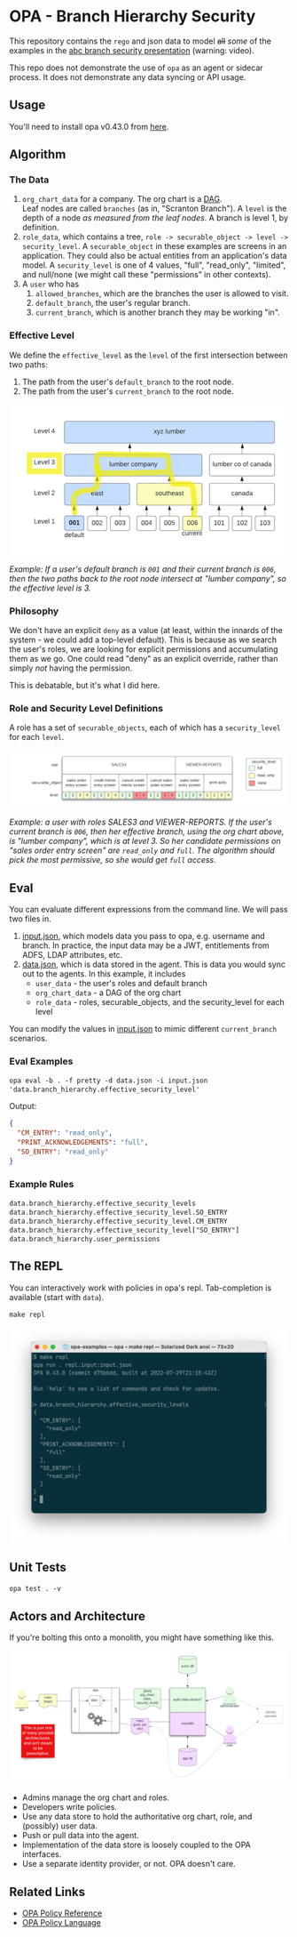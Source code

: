 # OPA - Branch Hierarchy Security

This repository contains the `rego` and json data to
model ~~all~~ _some_ of the examples in the [abc branch security presentation](https://dmsi.sharepoint.com/:v:/r/development/Security%20Admin/Branch%20Hierarchy-Security%20project/Branch%20Hierarchy-Enhanced%20Security%20Overview.mp4?csf=1&web=1) (warning: video).

This repo does not demonstrate the use of `opa` as an agent or sidecar process. It does not
demonstrate any data syncing or API usage.

## Usage

You'll need to install opa v0.43.0 from [here](https://github.com/open-policy-agent/opa/releases/tag/v0.43.0).

## Algorithm

### The Data
1. `org_chart_data` for a company. The org chart is a [DAG](https://en.wikipedia.org/wiki/Directed_acyclic_graph).   
   Leaf nodes are called `branches` (as in, "Scranton Branch"). 
   A `level` is the depth of a node _as measured from the leaf nodes_. A branch is level 1, by definition.
2. `role_data`, which contains a tree, `role -> securable_object -> level -> security_level`. A 
   `securable_object` in these examples are screens in an application. They could also be actual entities from
   an application's data model. A `security_level` is one of 4 values, "full", "read_only", "limited", and null/none (we might call these 
   "permissions" in other contexts).
4. A `user` who has 
   1. `allowed_branches`, which are the branches the user is allowed to visit.
   2. `default_branch`, the user's regular branch.
   3. `current_branch`, which is another branch they may be working "in".

### Effective Level

We define the `effective_level` as the `level` of the first intersection between two paths:

1. The path from the user's `default_branch` to the root node.
2. The path from the user's `current_branch` to the root node.

![org_chart](docs/org_chart.png)

_Example: If a user's default branch is `001` and their current branch is `006`, then the two paths back to the root node 
intersect at "lumber company", so the effective level is 3._

### Philosophy

We don't have an explicit `deny` as a value (at least, within the innards of the system - we could add a top-level default).
This is because as we search the user's roles, we are looking for explicit permissions and accumulating
them as we go. One could read "deny" as an explicit override, rather than simply _not_ having the permission.

This is debatable, but it's what I did here.

### Role and Security Level Definitions

A role has a set of `securable_objects`, each of which has a `security_level` for each `level`.

![roles](docs/roles.png)

_Example: a user with roles SALES3 and VIEWER-REPORTS.
If the user's current branch is `006`, then her effective branch, using the org chart above, is "lumber company",
which is at level 3. So her candidate permissions on "sales order entry screen" are  `read_only` and `full`. 
The algorithm should pick the most permissive, so she would get `full` access._
## Eval

You can evaluate different expressions from the command line. 
We will pass two files in.

1. [input.json](input.json), which models data you pass to opa, e.g. username and branch. In practice, the input data may be a JWT, entitlements from ADFS, LDAP attributes, etc.
2. [data.json](data.json), which is data stored in the agent. This is data you would sync out to the agents. In this example, it includes
   - `user_data` - the user's roles and default branch
   - `org_chart_data` - a DAG of the org chart
   - `role_data` - roles, securable_objects, and the security_level for each level

You can modify the values in [input.json](input.json) to mimic different `current_branch` scenarios.


### Eval Examples
```shell
opa eval -b . -f pretty -d data.json -i input.json 'data.branch_hierarchy.effective_security_level'
```

Output:
```json
{
  "CM_ENTRY": "read_only",
  "PRINT_ACKNOWLEDGEMENTS": "full",
  "SO_ENTRY": "read_only"
}
```

### Example Rules

```
data.branch_hierarchy.effective_security_levels
data.branch_hierarchy.effective_security_level.SO_ENTRY
data.branch_hierarchy.effective_security_level.CM_ENTRY
data.branch_hierarchy.effective_security_level["SO_ENTRY"]
data.branch_hierarchy.user_permissions
```

## The REPL

You can interactively work with policies in opa's repl. Tab-completion is available (start with `data`).

```
make repl
```

![repl](./docs/repl.png)

## Unit Tests

```
opa test . -v
```

## Actors and Architecture

If you're bolting this onto a monolith, you might have something like this.

![actors](docs/actors.png)

- Admins manage the org chart and roles.
- Developers write policies.
- Use any data store to hold the authoritative org chart, role, and (possibly) user data. 
- Push or pull data into the agent.
- Implementation of the data store is loosely coupled to the OPA interfaces.
- Use a separate identity provider, or not. OPA doesn't care.

## Related Links

- [OPA Policy Reference](https://www.openpolicyagent.org/docs/v0.43.0/policy-reference/)
- [OPA Policy Language](https://www.openpolicyagent.org/docs/v0.43.0/policy-language/)
